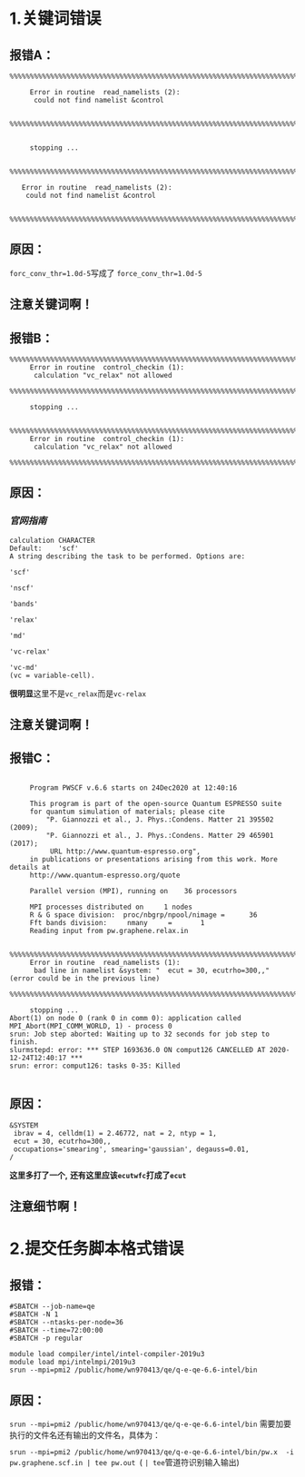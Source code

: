 # 1.关键词错误

## 报错A：

```
%%%%%%%%%%%%%%%%%%%%%%%%%%%%%%%%%%%%%%%%%%%%%%%%%%%%%%%%%%%%%%%%%%%%%%%%%%%%%%%
     
     Error in routine  read_namelists (2):
      could not find namelist &control
      
 %%%%%%%%%%%%%%%%%%%%%%%%%%%%%%%%%%%%%%%%%%%%%%%%%%%%%%%%%%%%%%%%%%%%%%%%%%%%%%


     stopping ...

 %%%%%%%%%%%%%%%%%%%%%%%%%%%%%%%%%%%%%%%%%%%%%%%%%%%%%%%%%%%%%%%%%%%%%%%%%%%%%%
   
   Error in routine  read_namelists (2):
    could not find namelist &control
      
 %%%%%%%%%%%%%%%%%%%%%%%%%%%%%%%%%%%%%%%%%%%%%%%%%%%%%%%%%%%%%%%%%%%%%%%%%%%%%%
 ```
 ## 原因：
 
 ```forc_conv_thr=1.0d-5```写成了 ```force_conv_thr=1.0d-5```
 
 ## 注意关键词啊！
 
 
 ## 报错B：

```
%%%%%%%%%%%%%%%%%%%%%%%%%%%%%%%%%%%%%%%%%%%%%%%%%%%%%%%%%%%%%%%%%%%%%%%%%%%%%%
     Error in routine  control_checkin (1):
      calculation "vc_relax" not allowed
 %%%%%%%%%%%%%%%%%%%%%%%%%%%%%%%%%%%%%%%%%%%%%%%%%%%%%%%%%%%%%%%%%%%%%%%%%%%%%%

     stopping ...

 %%%%%%%%%%%%%%%%%%%%%%%%%%%%%%%%%%%%%%%%%%%%%%%%%%%%%%%%%%%%%%%%%%%%%%%%%%%%%%
     Error in routine  control_checkin (1):
      calculation "vc_relax" not allowed
 %%%%%%%%%%%%%%%%%%%%%%%%%%%%%%%%%%%%%%%%%%%%%%%%%%%%%%%%%%%%%%%%%%%%%%%%%%%%%%

 ```
 ## 原因：
 ### **_官网指南_**
 ```
calculation	CHARACTER
Default:	'scf'
A string describing the task to be performed. Options are:
            
'scf'
            
'nscf'
            
'bands'
            
'relax'
            
'md'
            
'vc-relax'
            
'vc-md'
(vc = variable-cell).
```
 **很明显**这里不是`vc_relax`而是`vc-relax`

 
 ## 注意关键词啊！
 
## 报错C：

```

     Program PWSCF v.6.6 starts on 24Dec2020 at 12:40:16

     This program is part of the open-source Quantum ESPRESSO suite
     for quantum simulation of materials; please cite
         "P. Giannozzi et al., J. Phys.:Condens. Matter 21 395502 (2009);
         "P. Giannozzi et al., J. Phys.:Condens. Matter 29 465901 (2017);
          URL http://www.quantum-espresso.org",
     in publications or presentations arising from this work. More details at
     http://www.quantum-espresso.org/quote

     Parallel version (MPI), running on    36 processors

     MPI processes distributed on     1 nodes
     R & G space division:  proc/nbgrp/npool/nimage =      36
     Fft bands division:     nmany     =       1
     Reading input from pw.graphene.relax.in

 %%%%%%%%%%%%%%%%%%%%%%%%%%%%%%%%%%%%%%%%%%%%%%%%%%%%%%%%%%%%%%%%%%%%%%%%%%%%%%
     Error in routine  read_namelists (1):
      bad line in namelist &system: "  ecut = 30, ecutrho=300,," (error could be in the previous line)
 %%%%%%%%%%%%%%%%%%%%%%%%%%%%%%%%%%%%%%%%%%%%%%%%%%%%%%%%%%%%%%%%%%%%%%%%%%%%%%

     stopping ...
Abort(1) on node 0 (rank 0 in comm 0): application called MPI_Abort(MPI_COMM_WORLD, 1) - process 0
srun: Job step aborted: Waiting up to 32 seconds for job step to finish.
slurmstepd: error: *** STEP 1693636.0 ON comput126 CANCELLED AT 2020-12-24T12:40:17 ***
srun: error: comput126: tasks 0-35: Killed


 ```
 ## 原因：
 

 ```
&SYSTEM
  ibrav = 4, celldm(1) = 2.46772, nat = 2, ntyp = 1,
  ecut = 30, ecutrho=300,,
  occupations='smearing', smearing='gaussian', degauss=0.01,
/
```
 **这里多打了一个,** 
 **还有这里应该`ecutwfc`打成了`ecut`**

 ## 注意细节啊！
 
 # 2.提交任务脚本格式错误
 
 ## 报错：
``` #!/bin/bash
#SBATCH --job-name=qe
#SBATCH -N 1
#SBATCH --ntasks-per-node=36
#SBATCH --time=72:00:00
#SBATCH -p regular

module load compiler/intel/intel-compiler-2019u3
module load mpi/intelmpi/2019u3
srun --mpi=pmi2 /public/home/wn970413/qe/q-e-qe-6.6-intel/bin
```
 
 ## 原因：
```srun --mpi=pmi2 /public/home/wn970413/qe/q-e-qe-6.6-intel/bin```
需要加要执行的文件名还有输出的文件名，具体为：

```srun --mpi=pmi2 /public/home/wn970413/qe/q-e-qe-6.6-intel/bin/pw.x  -i pw.graphene.scf.in | tee pw.out ```( ```| tee```管道符识别输入输出)
